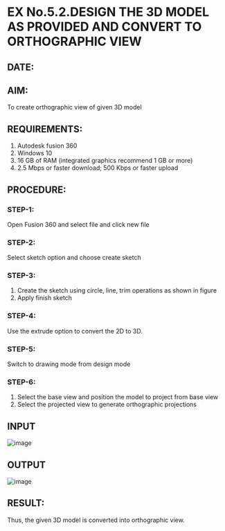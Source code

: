 # EX No.5.2.DESIGN THE 3D MODEL AS PROVIDED AND CONVERT TO ORTHOGRAPHIC VIEW
## DATE:

## AIM: 
To create orthographic view of given 3D model

## REQUIREMENTS: 
1. Autodesk fusion 360
2. Windows 10
3. 16 GB of RAM (integrated graphics recommend 1 GB or more)
4. 2.5 Mbps or faster download; 500 Kbps or faster upload 

## PROCEDURE:

### STEP-1:
Open Fusion 360 and select file and click new file

### STEP-2:
Select sketch option and choose create sketch

### STEP-3: 
1. Create the sketch using circle, line, trim operations as shown in figure
2. Apply finish sketch 

### STEP-4:
 Use the extrude option to convert the 2D to 3D.

### STEP-5:
Switch to drawing mode from design mode 
          
### STEP-6:
1. Select the base view and position the model to project from base view 
2. Select the projected view to generate orthographic projections

## INPUT
![image](https://github.com/jeyaqbalan7/EX-No.5.2.DESIGN-THE-3D-MODEL-AS-PROVIDED-AND-CONVERT-TO-ORTHOGRAPHIC-VIEW/assets/119393851/e5f6eac2-446b-493d-826c-adf5645bdcf8)


## OUTPUT
![image](https://github.com/jeyaqbalan7/EX-No.5.2.DESIGN-THE-3D-MODEL-AS-PROVIDED-AND-CONVERT-TO-ORTHOGRAPHIC-VIEW/assets/119393851/8ef24b23-5514-4c10-9359-91ec43d289fb)



## RESULT:
Thus, the given 3D model is converted into orthographic view.
